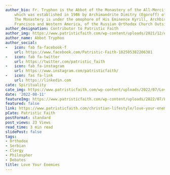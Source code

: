 ```yaml
---
author_bio: Fr. Tryphon is the Abbot of the Monastery of the All-Merciful Saviour,
    which was established in 1986 by Archimandrite Dimitry (Egoroff) of blessed memory.
    The Monastery is under the omophore of His Eminence Kyrill, Archbishop of San
    Francisco and Western America, of the Russian Orthodox Church Outside of Russia.
author_designation: Contributor to Patristic Faith
author_img: https://www.patristicfaith.com/wp-content/uploads/2021/12/Abbot-Tryphon-Headshot-150x150.png
author_name: Abbot Tryphon
author_social:
-   icon: fab fa-facebook-f
    url: https://www.facebook.com/Patristic-Faith-102505382206381
-   icon: fab fa-twitter
    url: https://twitter.com/patristic_faith
-   icon: fab fa-instagram
    url: https://www.instagram.com/patristicfaith/
-   icon: fas fa-link
    url: https://linkedin.com
cate: Spirituality
cate_img: https://www.patristicfaith.com/wp-content/uploads/2022/07/Love-Your-Enemies-2.png
date: '2022-08-11'
featureImg: https://www.patristicfaith.com/wp-content/uploads/2022/07/Love-Your-Enemies-2.png
featured: false
link: https://www.patristicfaith.com/christian-lifestyle/love-your-enemies-2/
pCate: Patristic Faith
postFormat: standard
post_views: 23 Views
read_time: 3 min read
slidePost: false
tags:
- Orthodox
- Serbian
- Clergy
- Philospher
- Debates
title: Love Your Enemies
---
```

